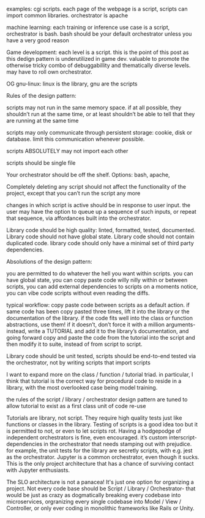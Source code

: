 examples: cgi scripts. each page of the webpage is a script, scripts can import common libraries. orchestrator is apache

machine learning: each training or inference use case is a script, orchestrator is bash. bash should be your default orchestrator unless you have a very good reason

Game development: each level is a script. this is the point of this post as this dedign pattern is underutilized in game dev. valuable to promote the otherwise tricky combo of debuggabillity and thematically diverse levels. may have to roll own orchestrator.

OG gnu-linux: linux is the library, gnu are the scripts

Rules of the design pattern: 

scripts may not run in the same memory space. if at all possible, they shouldn’t run at the same time, or at least shouldn’t be able to tell that they are running at the same time

scripts may only communicate through persistent storage: cookie, disk or database. limit this communication whenever possible.

scripts ABSOLUTELY may not import each other
 
scripts should be single file

Your orchestrator should be off the shelf. Options: bash, apache, 

Completely deleting any script should not affect the functionality of the project, except that you can’t run the script any more

changes in which script is active should be in response to user input. the user may have the option to queue up a sequence of such inputs, or repeat that sequence, via affordances built into the orchestrator.

Library code should be high quality: linted, formatted, tested, documented. Library code should not have global state. Library code should not contain duplicated code. library code should only have a minimal set of third party dependencies.

Absolutions of the design pattern:

you are permitted to do whatever the hell you want within scripts. you can have global state, you can copy paste code willy nilly within or between scripts, you can add external dependencies to scripts on a moments notice, you can vibe code scripts without even reading the diffs. 

typical workflow: copy paste code between scripts as a default action. if same code has been copy pasted three times, lift it into the library or the documentation of the library. if the code fits well into the class or function abstractions, use them! if it doesn’t, don’t force it with a million arguments- instead, write a TUTORIAL and add it to the library’s documentation, and going forward copy and paste the code from the tutorial into the script and then modify it to suite, instead of from script to script.

Library code should be unit tested, scripts should be end-to-end tested via the orchestrator, not by writing scripts that import scripts

I want to expand more on the class / function / tutorial triad. in particular, I think that tutorial is the correct way for procedural code to reside in a library, with the most overlooked case being model training.

the rules of the script / library / orchestrator design pattern are tuned to allow tutorial to exist as a first class unit of code re-use

Tutorials are library, not script. They require high quality tests just like functions or classes in the library.
Testing of scripts is a good idea too but it is permitted to not, or even to let scripts rot.
Having a hodgepodge of independent orchestrators is fine, even encouraged. it’s custom interscript-dependencies in the orchestrator that needs stamping out with prejudice. for example, the unit tests for the library are secretly scripts, with e.g. jest as the orchestrator. Jupyter is a common orchestrator, even though it sucks. This is the only project architecture that has a chance of surviving contact with Jupyter enthusiasts.

The SLO architecture is not a panacea! It's just one option for organizing a project. Not every code base should be Script / Library / Orchestrator- that would be just as crazy as dogmatically breaking every codebase into microservices, orgranizing every single codebase into Model / View / Controller, or only ever coding in monolithic frameworks like Rails or Unity. 



